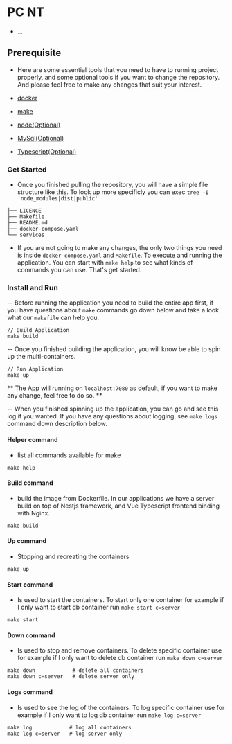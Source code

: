 # PC NT

- ...

## Prerequisite

- Here are some essential tools that you need to have to running project properly, and some optional tools if you want to change the repository.
And please feel free to make any changes that suit your interest.

- [docker](https://www.docker.com/)
- [make](https://www.gnu.org/software/make/)
- [node(Optional)](https://nodejs.org/en/)
- [MySql(Optional)](https://www.mysql.com/)
- [Typescript(Optional)](https://www.typescriptlang.org/)


### Get Started

- Once you finished pulling the repository, you will have a simple file structure like this. To look up more specificly you can exec `tree -I 'node_modules|dist|public'`

```text
├── LICENCE
├── Makefile
├── README.md
├── docker-compose.yaml
└── services
```

- If you are not going to make any changes, the only two things you need is inside `docker-compose.yaml` and `Makefile`. To execute and running the application.
You can start with `make help` to see what kinds of commands you can use. That's get started.

### Install and Run

-- Before running the application you need to build the entire app first, if you have questions about `make` commands go down below and take a look what our `makefile` can help you.

```shell
// Build Application
make build
```

-- Once you finished building the application, you will know be able to spin up the multi-containers. 

```shell
// Run Application
make up
```

** The App will running on `localhost:7080` as default, if you want to make any change, feel free to do so. **


-- When you finished spinning up the application, you can go and see this log if you wanted. If you have any
questions about logging, see `make logs` command down description below.

#### Helper command

- list all commands available for make

```shell
make help
```

#### Build command

- build the image from Dockerfile. In our applications we have a server build on top of Nestjs framework, and Vue Typescript frontend binding with Nginx.

```shell
make build
```

#### Up command

- Stopping and recreating the containers

```shell
make up
```

#### Start command

- Is used to start the containers. To start only one container for example if I only want to start db container run `make start c=server`

```shell
make start
```

#### Down command

- Is used to stop and remove containers. To delete specific container use for example if I only want to delete db container run `make down c=server`

```shell
make down            # delete all containers
make down c=server   # delete server only
```

#### Logs command

- Is used to see the log of the containers. To log specific container use for example if I only want to log db container run `make log c=server`

```shell
make log            # log all containers
make log c=server   # log server only
```
